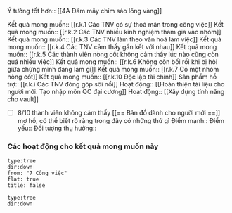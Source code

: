 Ý tưởng tốt hơn:: [[4A Đám mây chim sáo lông vàng]]

Kết quả mong muốn:: [[r.k.1 Các TNV có sự thoả mãn trong công việc]]
Kết quả mong muốn:: [[r.k.2 Các TNV nhiều kinh nghiệm tham gia vào nhóm]]
Kết quả mong muốn:: [[r.k.3 Các TNV làm theo văn hoá làm việc]]
Kết quả mong muốn:: [[r.k.4 Các TNV cảm thấy gắn kết với nhau]]
Kết quả mong muốn:: [[r.k.5 Các thành viên nòng cốt không cảm thấy lúc nào cũng còn quá nhiều việc]]
Kết quả mong muốn:: [[r.k.6 Không còn bối rối khi bị hỏi giữa chừng mình đang làm gì]]
Kết quả mong muốn:: [[r.k.7 Có một nhóm nòng cốt]]
Kết quả mong muốn:: [[r.k.10 Độc lập tài chính]]
Sản phẩm hỗ trợ:: [[r.k.i Các TNV đóng góp sôi nổi]]
Hoạt động:: [[Hoàn thiện tài liệu cho người mới. Tạo nhập môn QC đại cương]]
Hoạt động:: [[Xây dựng tính năng cho vault]]
- [ ] 8/10 thành viên không cảm thấy [[== Bản đồ dành cho người mới ==]] mơ hồ, có thể biết rõ ràng trong đây có những thứ gì
Điểm mạnh::
Điểm yếu::
Đối tượng thụ hưởng::
### Các hoạt động cho kết quả mong muốn này
```breadcrumbs
type:tree
dir:down
from: "7 Công việc" 
flat: true
title: false
```


```breadcrumbs
type:tree
dir:down
```
